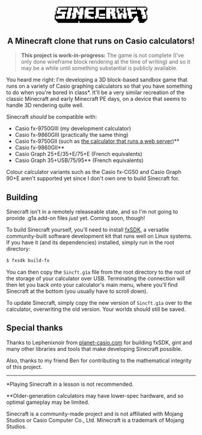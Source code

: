 <div align="center">
    <img width="50%" src="docs/readmelogo.png" alt="Sinecraft logo" />
</div>
<h2 align="center">A Minecraft clone that runs on Casio calculators!</h2>

> **This project is work-in-progress:** The game is not complete (I've only done wireframe block rendering at the time of writing) and so it may be a while until something substantial is publicly available.

You heard me right: I'm developing a 3D block-based sandbox game that runs on a variety of Casio graphing calculators so that you have something to do when you're bored in class*. It'll be a very similar recreation of the classic Minecraft and early Minecraft PE days, on a device that seems to handle 3D rendering quite well.

Sinecraft _should_ be compatible with:
* Casio fx-9750GIII (my development calculator)
* Casio fx-9860GIII (practically the same thing)
* Casio fx-9750GII (such as [the calculator that runs a web server](https://github.com/Manawyrm/fxIP))**
* Casio fx-9860GII**
* Casio Graph 25+E/35+E/75+E (French equivalents)
* Casio Graph 35+USB/75/95** (French equivalents)

Colour calculator variants such as the Casio fx-CG50 and Casio Graph 90+E aren't supported yet since I don't own one to build Sinecraft for.

## Building
Sinecraft isn't in a remotely releaseable state, and so I'm not going to provide .g1a add-on files _just_ yet. Coming soon, though!

To build Sinecraft yourself, you'll need to install [fxSDK](https://gitea.planet-casio.com/Lephenixnoir/fxsdk), a versatile community-built software development kit that runs well on Linux systems. If you have it (and its dependencies) installed, simply run in the root directory:

```bash
$ fxsdk build-fx
```

You can then copy the `Sincft.g1a` file from the root directory to the root of the storage of your calculator over USB. Terminating the connection will then let you back onto your calculator's main menu, where you'll find Sinecraft at the bottom (you usually have to scroll down).

To update Sinecraft, simply copy the new version of `Sincft.g1a` over to the calculator, overwriting the old version. Your worlds should still be saved.

## Special thanks
Thanks to Lephenixnoir from [planet-casio.com](https://planet-casio.com) for building fxSDK, gint and many other libraries and tools that make developing Sinecraft possible.

Also, thanks to my friend Ben for contributing to the mathematical integrity of this project.

---

*Playing Sinecraft in a lesson is not recommended.

**Older-generation calculators may have lower-spec hardware, and so optimal gameplay may be limited.

Sinecraft is a community-made project and is not affiliated with Mojang Studios or Casio Computer Co., Ltd. Minecraft is a trademark of Mojang Studios.